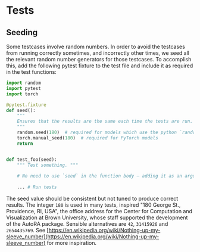 # Tests

## Seeding

Some testcases involve random numbers. In order to avoid the testcases from running correctly sometimes, and incorrectly other times, we seed all the relevant random number generators for those testcases. To accomplish this, add the following pytest fixture to the test file and include it as required in the test functions:

```python
import random
import pytest
import torch

@pytest.fixture
def seed():
    """
    Ensures that the results are the same each time the tests are run.
    """
    random.seed(180)  # required for models which use the python `random` module
    torch.manual_seed(180)  # required for PyTorch models
    return


def test_foo(seed):
    """ Test something. """
    
    # No need to use `seed` in the function body – adding it as an argument is sufficient
    
    ... # Run tests
```

The seed value should be consistent but not tuned to produce correct results. The integer `180` is used in many tests, inspired "180 George St., Providence, RI, USA", the office address for the Center for Computation and Visualization at Brown University, whose staff supported the development of the AutoRA package. Sensible alternatives are `42`, `31415926` and `2654435769`. See [https://en.wikipedia.org/wiki/Nothing-up-my-sleeve_number](https://en.wikipedia.org/wiki/Nothing-up-my-sleeve_number) for more inspiration.
